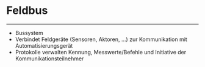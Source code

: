# Feldbus
___
- Bussystem
- Verbindet Feldgeräte (Sensoren, Aktoren, …) zur Kommunikation mit Automatisierungsgerät
- Protokolle verwalten Kennung, Messwerte/Befehle und Initiative der Kommunikationsteilnehmer